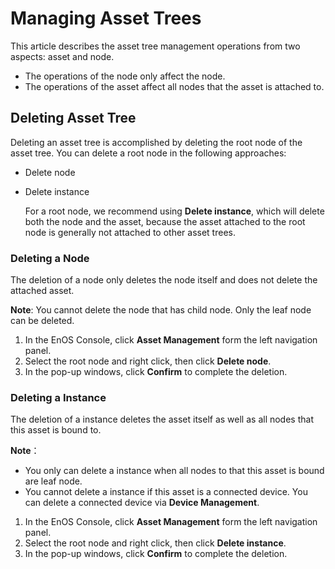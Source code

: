 # Managing Asset Trees

This article describes the asset tree management operations from two aspects: asset and node.
- The operations of the node only affect the node.
- The operations of the asset affect all nodes that the asset is attached to.


## Deleting Asset Tree

Deleting an asset tree is accomplished by deleting the root node of the asset tree. You can delete a root node in the following approaches:
- Delete node
- Delete instance

  For a root node, we recommend using **Delete instance**, which will delete both the node and the asset, because the asset attached to the root node is generally not attached to other asset trees.

### Deleting a Node

The deletion of a node only deletes the node itself and does not delete the attached asset.

**Note**:  You cannot delete the node that has child node. Only the leaf node can be deleted.

1. In the EnOS Console, click **Asset Management** form the left navigation panel.
2. Select the root node and right click, then click **Delete node**.
3. In the pop-up windows, click **Confirm** to complete the deletion.


### Deleting a Instance

The deletion of a instance deletes the asset itself as well as all nodes that this asset is bound to.

**Note**：

 - You only can delete a instance when all nodes to that this asset is bound are leaf node.  
 - You cannot delete a instance if this asset is a connected device. You can delete a connected device via **Device Management**.

1. In the EnOS Console, click **Asset Management** form the left navigation panel.
2. Select the root node and right click, then click **Delete instance**.
3. In the pop-up windows, click **Confirm** to complete the deletion.
